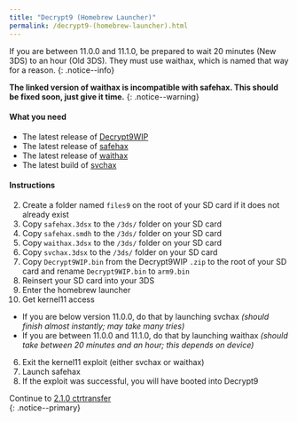 ```yaml
---
title: "Decrypt9 (Homebrew Launcher)"
permalink: /decrypt9-(homebrew-launcher).html
---
```


If you are between 11.0.0 and 11.1.0, be prepared to wait 20 minutes (New 3DS) to an hour (Old 3DS). They must use waithax, which is named that way for a reason.
{: .notice--info}

**The linked version of waithax is incompatible with safehax. This should be fixed soon, just give it time.**
{: .notice--warning}

#### What you need

* The latest release of [Decrypt9WIP](https://github.com/d0k3/Decrypt9WIP/releases/latest/)
* The latest release of [safehax](https://github.com/TiniVi/safehax/releases/latest/)
* The latest release of [waithax](https://github.com/Mrrraou/waithax/releases/latest)
* The latest build of [svchax](images/svchax.3dsx)

#### Instructions

2. Create a folder named `files9` on the root of your SD card if it does not already exist
3. Copy `safehax.3dsx` to the `/3ds/` folder on your SD card
4. Copy `safehax.smdh` to the `/3ds/` folder on your SD card
4. Copy `waithax.3dsx` to the `/3ds/` folder on your SD card
5. Copy `svchax.3dsx` to the `/3ds/` folder on your SD card
3. Copy `Decrypt9WIP.bin` from the Decrypt9WIP `.zip` to the root of your SD card and rename `Decrypt9WIP.bin` to `arm9.bin`
3. Reinsert your SD card into your 3DS
4. Enter the homebrew launcher
5. Get kernel11 access
  + If you are below version 11.0.0, do that by launching svchax *(should finish almost instantly; may take many tries)*
  + If you are between 11.0.0 and 11.1.0, do that by launching waithax *(should take between 20 minutes and an hour; this depends on device)*
6. Exit the kernel11 exploit (either svchax or waithax)
4. Launch safehax
4. If the exploit was successful, you will have booted into Decrypt9

Continue to [2.1.0 ctrtransfer](2.1.0-ctrtransfer)    
{: .notice--primary}
